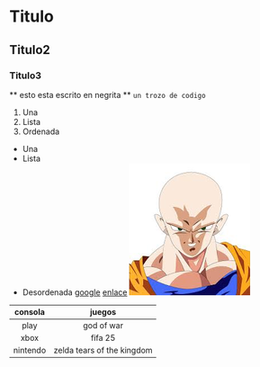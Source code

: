 # Titulo
## Titulo2
### Titulo3
** esto esta escrito en negrita ** 
`un trozo de codigo`
1. Una
2. Lista
3. Ordenada
* Una 
* Lista
* Desordenada
[google](https://www.google.com)
[enlace](markdown2.md)
![imagen](goku.jpeg)

|consola|juegos|
|:------:|:----:|
|play    |god of war|
|xbox    |fifa 25|
|nintendo|zelda tears of the kingdom|
